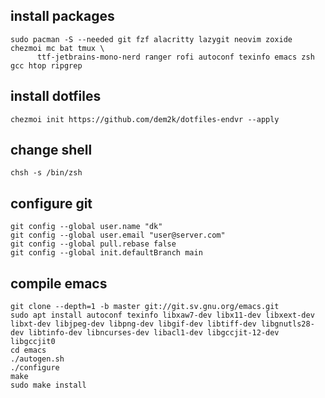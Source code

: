 ## install packages
```
sudo pacman -S --needed git fzf alacritty lazygit neovim zoxide chezmoi mc bat tmux \
      ttf-jetbrains-mono-nerd ranger rofi autoconf texinfo emacs zsh gcc htop ripgrep
```

## install dotfiles
```
chezmoi init https://github.com/dem2k/dotfiles-endvr --apply
```

## change shell
```
chsh -s /bin/zsh
```

## configure git
```
git config --global user.name "dk"
git config --global user.email "user@server.com"
git config --global pull.rebase false
git config --global init.defaultBranch main
```

## compile emacs
```
git clone --depth=1 -b master git://git.sv.gnu.org/emacs.git
sudo apt install autoconf texinfo libxaw7-dev libx11-dev libxext-dev libxt-dev libjpeg-dev libpng-dev libgif-dev libtiff-dev libgnutls28-dev libtinfo-dev libncurses-dev libacl1-dev libgccjit-12-dev libgccjit0 
cd emacs
./autogen.sh
./configure
make
sudo make install
```
